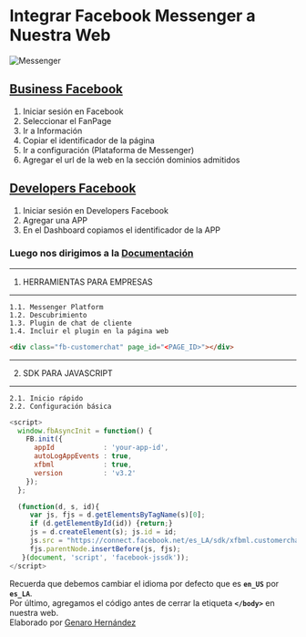 # __Integrar Facebook Messenger a Nuestra Web__ 
![Messenger](https://scontent.flim19-1.fna.fbcdn.net/v/t39.8562-6/120009688_325579128711709_1736249742330805861_n.png?_nc_cat=1&ccb=2&_nc_sid=6825c5&_nc_ohc=ozHS44QT50YAX99Vpa2&_nc_ht=scontent.flim19-1.fna&oh=c58408793cc13d0bee6f5522d5c97587&oe=5FEB007D)
## [Business Facebook](https://business.facebook.com/)
1. Iniciar sesión en Facebook
2. Seleccionar el FanPage
2. Ir a Información
3. Copiar el identificador de la página
4. Ir a configuración (Plataforma de Messenger)
5. Agregar el url de la web en la sección dominios admitidos
##  [Developers Facebook](https://developers.facebook.com/)
1. Iniciar sesión en Developers Facebook
2. Agregar una APP
3. En el Dashboard copiamos el identificador de la APP

### Luego nos dirigimos a la [Documentación](https://developers.facebook.com/docs/)
---
1. HERRAMIENTAS PARA EMPRESAS
---
    1.1. Messenger Platform
    1.2. Descubrimiento
    1.3. Plugin de chat de cliente
    1.4. Incluir el plugin en la página web
```html
<div class="fb-customerchat" page_id="<PAGE_ID>"></div>
```
---
2. SDK PARA JAVASCRIPT
---
    2.1. Inicio rápido
    2.2. Configuración básica
```javascript
<script>
  window.fbAsyncInit = function() {
    FB.init({
      appId            : 'your-app-id',
      autoLogAppEvents : true,
      xfbml            : true,
      version          : 'v3.2'
    });
  };

  (function(d, s, id){
     var js, fjs = d.getElementsByTagName(s)[0];
     if (d.getElementById(id)) {return;}
     js = d.createElement(s); js.id = id;
     js.src = "https://connect.facebook.net/es_LA/sdk/xfbml.customerchat.js";
     fjs.parentNode.insertBefore(js, fjs);
   }(document, 'script', 'facebook-jssdk'));
</script>
```
Recuerda que debemos cambiar el idioma por defecto que es __`en_US`__ por __`es_LA`__.
<br>Por último, agregamos el código antes de cerrar la etiqueta __`</body>`__ en nuestra web.
<br>Elaborado por [Genaro Hernández](https://genarohernandez.pro)

